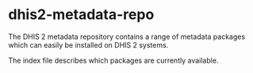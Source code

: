 # dhis2-metadata-repo

The DHIS 2 metadata repository contains a range of metadata packages which can easily be installed on DHIS 2 systems.

The index file describes which packages are currently available.

